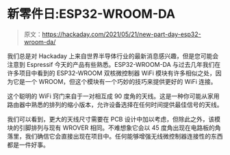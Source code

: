 # 新零件日:ESP32-WROOM-DA

> 原文：<https://hackaday.com/2021/05/21/new-part-day-esp32-wroom-da/>

我们总是对 Hackaday 上来自世界半导体行业的最新消息感兴趣，但是您可能会注意到 Espressif 今天的产品有些熟悉。ESP32-WROOM-DA 与过去几年我们在许多项目中看到的 ESP32-WROOM 双核微控制器 WiFi 模块有许多相似之处，因为它是一个 WROOM，但这个模块有一个巧妙的技巧来提供更好的 WiFi 连接。

这个聪明的 WiFi 窍门来自于一对相互成 90 度角的天线。这是一种你可能从家用路由器中熟悉的排列的缩小版本，允许设备选择在任何时间提供最佳信号的天线。

我们可以看到，更大的天线尺寸需要在 PCB 设计中加以考虑，但除此之外，该模块的引脚排列与现有 WROVER 相同。不难想象它会以 45 度角出现在电路板的角落里，我们确信它会直接出现在项目中。任何能够增强无线微控制器连接性的东西都是一件好事。